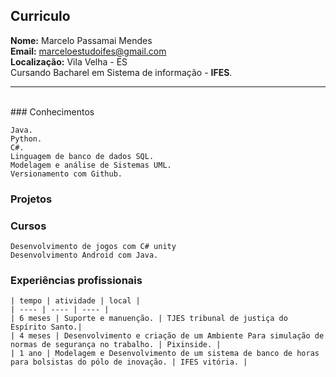 ## Curriculo
**Nome:**   Marcelo Passamai Mendes<br>
**Email:**  marceloestudoifes@gmail.com<br>
**Localização:** Vila Velha - ES<br>
Cursando Bacharel em Sistema de informação - **IFES**.<br>
<hr>
<br>
### Conhecimentos

	Java.
	Python.
	C#.
	Linguagem de banco de dados SQL.
	Modelagem e análise de Sistemas UML.
	Versionamento com Github.
	
### Projetos 


### Cursos

	Desenvolvimento de jogos com C# unity
	Desenvolvimento Android com Java.

### Experiências  profissionais 

	| tempo | atividade | local |
	| ---- | ---- | ---- |
	| 6 meses | Suporte e manuenção. | TJES tribunal de justiça do Espírito Santo.|
	| 4 meses | Desenvolvimento e criação de um Ambiente Para simulação de normas de segurança no trabalho. | Pixinside. | 	
	| 1 ano | Modelagem e Desenvolvimento de um sistema de banco de horas para bolsistas do pólo de inovação. | IFES vitória. | 